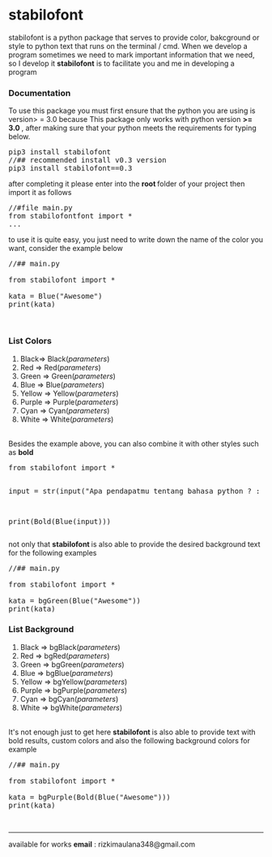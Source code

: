 # stabilofont
stabilofont is a python package that serves to provide color, bakcground or style to python text that runs on the terminal / cmd.
When we develop a program sometimes we need to mark important information that we need, so I develop it
<b>stabilofont</b> is to facilitate you and me in developing a program

<h3>Documentation</h3>
To use this package you must first ensure that the python you are using is version> = 3.0 because
This package only works with python version <b> >= 3.0 </b>, after making sure that your python meets the requirements for typing below.
<pre>
pip3 install stabilofont
//## recommended install v0.3 version
pip3 install stabilofont==0.3
</pre>

after completing it please enter into the <b> root </b> folder of your project then import it as follows
<pre>
//#file main.py
from stabilofontfont import *
...
</pre>

to use it is quite easy, you just need to write down the name of the color you want, consider the example below

<pre>
//## main.py

from stabilofont import *

kata = Blue("Awesome")
print(kata)
</pre>
<br/>
<h3>List Colors</h3>
<ol>
  <li>Black=> Black(<i>parameters</i>)</li>
  <li>Red => Red(<i>parameters</i>)</li>
  <li>Green => Green(<i>parameters</i>)</li>
  <li>Blue => Blue(<i>parameters</i>)</li>
  <li>Yellow => Yellow(<i>parameters</i>)</li>
  <li>Purple => Purple(<i>parameters</i>)</li>
  <li>Cyan => Cyan(<i>parameters</i>)</li>
  <li>White => White(<i>parameters</i>)</li>
</ol>

<br/>
Besides the example above, you can also combine it with other styles such as <b>bold</b>
<br/>
<pre>
from stabilofont import *

input = str(input("Apa pendapatmu tentang bahasa python ? : "))

print(Bold(Blue(input)))
</pre>

not only that <b> stabilofont </b> is also able to provide the desired background text for the following examples

<pre>
//## main.py

from stabilofont import *

kata = bgGreen(Blue("Awesome"))
print(kata)
</pre>
<h3>List Background</h3>
<ol>
  <li>Black => bgBlack(<i>parameters</i>)</li>
  <li>Red => bgRed(<i>parameters</i>)</li>
  <li>Green => bgGreen(<i>parameters</i>)</li>
  <li>Blue => bgBlue(<i>parameters</i>)</li>
  <li>Yellow => bgYellow(<i>parameters</i>)</li>
  <li>Purple => bgPurple(<i>parameters</i>)</li>
  <li>Cyan => bgCyan(<i>parameters</i>)</li>
  <li>White => bgWhite(<i>parameters</i>)</li>
</ol>
<br/>
It's not enough just to get here <b> stabilofont </b> is also able to provide text with bold results, custom colors and also the following background colors for example
<br/>

<pre>
//## main.py

from stabilofont import *

kata = bgPurple(Bold(Blue("Awesome")))
print(kata)
</pre>


<br/>
<hr/>
available for works <b>email</b> : rizkimaulana348@gmail.com


